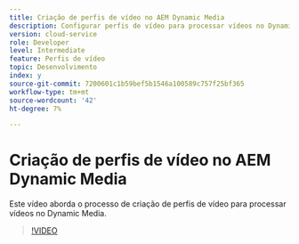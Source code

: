 ```yaml
---
title: Criação de perfis de vídeo no AEM Dynamic Media
description: Configurar perfis de vídeo para processar vídeos no Dynamic Media
version: cloud-service
role: Developer
level: Intermediate
feature: Perfis de vídeo
topic: Desenvolvimento
index: y
source-git-commit: 7200601c1b59bef5b1546a100589c757f25bf365
workflow-type: tm+mt
source-wordcount: '42'
ht-degree: 7%

---
```



# Criação de perfis de vídeo no AEM Dynamic Media

Este vídeo aborda o processo de criação de perfis de vídeo para processar vídeos no Dynamic Media.

>[!VIDEO](https://video.tv.adobe.com/v/335382?quality=9&learn=on)
